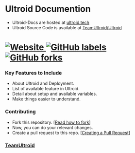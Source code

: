 # Ultroid Documention
- Ultroid-Docs are hosted at [ultroid.tech](https://ultroid.tech)
- Ultroid Source Code is available at [TeamUltroid/Ultroid](https://GitHub.com/TeamUltroid/Ultroid)

# [![Website](https://img.shields.io/website?down_color=red&down_message=Down&label=ultroid.tech%20%20%20%20%20&up_message=Online&url=https%3A%2F%2Fultroid.tech) ![GitHub labels](https://img.shields.io/github/labels/TeamUltroid/Ultroid-Docs/Help%20Wanted?color=black) ![GitHub forks](https://img.shields.io/github/forks/TeamUltroid/Ultroid-Docs)](#)

### Key Features to Include
- About Ultroid and Deployment.
- List of available feature in Ultroid.
- Detail about setup and available variables.
- Make things easier to understand.

### Contributing
- Fork this repository. [[Read how to fork](https://docs.github.com/en/get-started/quickstart/fork-a-repo#forking-a-repository)]
- Now, you can do your relevant changes.
- Create a pull request to this repo. [[Creating a Pull Request](https://docs.github.com/en/desktop/contributing-and-collaborating-using-github-desktop/working-with-your-remote-repository-on-github-or-github-enterprise/creating-an-issue-or-pull-request#creating-a-pull-request)]

### [TeamUltroid](https://t.me/TeamUltroid)
